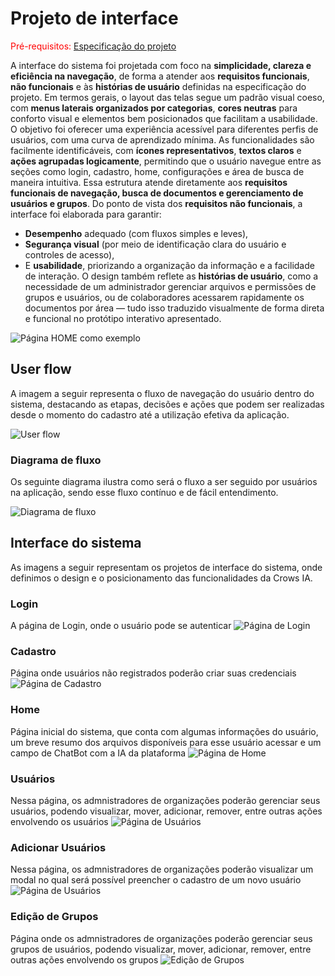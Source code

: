 
# Projeto de interface

<span style="color:red">Pré-requisitos: <a href="02-Especificacao.md"> Especificação do projeto</a></span>

A interface do sistema foi projetada com foco na **simplicidade, clareza e eficiência na navegação**, de forma a atender aos **requisitos funcionais**, **não funcionais** e às 
**histórias de usuário** definidas na especificação do projeto.
Em termos gerais, o layout das telas segue um padrão visual coeso, com **menus laterais organizados por categorias**, **cores neutras** para conforto visual e elementos bem posicionados que 
facilitam a usabilidade. O objetivo foi oferecer uma experiência acessível para diferentes perfis de usuários, com uma curva de aprendizado mínima.
As funcionalidades são facilmente identificáveis, com **ícones representativos**, **textos claros** e **ações agrupadas logicamente**, permitindo que o usuário navegue entre as seções como
login, cadastro, home, configurações e área de busca de maneira intuitiva. Essa estrutura atende diretamente aos **requisitos funcionais de navegação, busca de documentos e gerenciamento de usuários e grupos**.
Do ponto de vista dos **requisitos não funcionais**, a interface foi elaborada para garantir:
- **Desempenho** adequado (com fluxos simples e leves),
- **Segurança visual** (por meio de identificação clara do usuário e controles de acesso),
- E **usabilidade**, priorizando a organização da informação e a facilidade de interação.
O design também reflete as **histórias de usuário**, como a necessidade de um administrador gerenciar arquivos e permissões de grupos e usuários, ou de colaboradores acessarem rapidamente os documentos por área — tudo isso traduzido visualmente de forma direta e funcional no protótipo interativo apresentado.

![Página HOME como exemplo](images/Home.png)

 ## User flow

A imagem a seguir representa o fluxo de navegação do usuário dentro do sistema, destacando as etapas, decisões e ações que podem ser realizadas desde o momento do cadastro até a utilização efetiva da aplicação.

![User flow](images/UserFlow_Crows.jpg)

<!-- > **Links úteis**:
> - [User flow: o quê é e como fazer?](https://medium.com/7bits/fluxo-de-usu%C3%A1rio-user-flow-o-que-%C3%A9-como-fazer-79d965872534)
> - [User flow vs site maps](http://designr.com.br/sitemap-e-user-flow-quais-as-diferencas-e-quando-usar-cada-um/)
> - [Top 25 user flow tools & templates for smooth](https://www.mockplus.com/blog/post/user-flow-tools) -->

### Diagrama de fluxo

Os seguinte diagrama ilustra como será o fluxo a ser seguido por usuários na aplicação, sendo esse fluxo contínuo e de fácil entendimento.

![Diagrama de fluxo](images/Diagrama_de_fluxo.jpeg)

## Interface do sistema

As imagens a seguir representam os projetos de interface do sistema, onde definimos o design e o posicionamento das funcionalidades da Crows IA.

### Login
A página de Login, onde o usuário pode se autenticar
![Página de Login](images/Login.png)

### Cadastro
Página onde usuários não registrados poderão criar suas credenciais
![Página de Cadastro](images/Cadastro.png)

### Home
Página inicial do sistema, que conta com algumas informações do usuário, um breve resumo dos arquivos disponíveis para esse usuário acessar e um campo de ChatBot com a IA da plataforma
![Página de Home](images/Home.png)

### Usuários
Nessa página, os admnistradores de organizações poderão gerenciar seus usuários, podendo visualizar, mover, adicionar, remover, entre outras ações envolvendo os usuários
![Página de Usuários](images/Usuarios.png)

### Adicionar Usuários
Nessa página, os admnistradores de organizações poderão visualizar um modal no qual será possível preencher o cadastro de um novo usuário
![Página de Usuários](images/AdicionarUsuarios.png)

### Edição de Grupos
Página onde os admnistradores de organizações poderão gerenciar seus grupos de usuários, podendo visualizar, mover, adicionar, remover, entre outras ações envolvendo os grupos
![Edição de Grupos](images/EdicaoDeGrupos.png)
